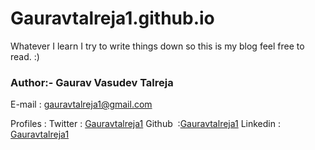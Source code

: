 # Gauravtalreja1.github.io
Whatever I learn I try to write things down so this is my blog feel free to read. :)

### Author:- Gaurav Vasudev Talreja

E-mail : gauravtalreja1@gmail.com

Profiles :
Twitter : [Gauravtalreja1](https://twitter.com/GauravTalreja2)
Github ​ :​ [Gauravtalreja1](https://github.com/Gauravtalreja1)
Linkedin : [Gauravtalreja1](https://www.linkedin.com/in/gaurav-talreja/)
